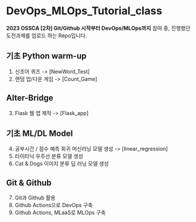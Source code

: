 # DevOps_MLOps_Tutorial_class

**2023 OSSCA [2차] Git/Github 시작부터 DevOps/MLOps까지** 참여 중, 진행했던 도전과제를 업로드 하는 Repo입니다.

## 기초 Python warm-up
1. 신조어 퀴즈 -> [NewWord_Test]
2. 랜덤 업/다운 게임 -> [Count_Game]
## Alter-Bridge
3. Flask 웹 앱 제작 -> [Flask_app]
## 기초 ML/DL Model 
4. 공부시간 / 점수 예측 회귀 머신러닝 모델 생성 -> [linear_regression]
5. 타이타닉 우주선 분류 모델 생성
6. Cat & Dogs 이미지 분류 딥 러닝 모델 생성
## Git & Github 
7. Git과 Github 활용
8. Github Actions으로 DevOps 구축
9. Github Actions, MLaaS로 MLOps 구축